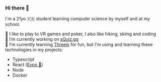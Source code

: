 ### Hi there 👋

I'm a 21yo :fr: student learning computer science by myself and at my school.

:basketball: I like to play to VR games and poker, I also like hiking, skiing and coding  
🔭 I’m currently working on [sQuiz.gg](https://squiz.gg)  
🌱 I’m currently learning [Threejs](https://threejs.org) for fun, but I'm using and learning these technologies in my projects:
- Typescript
- React ([Expo :yellow_heart:](https://expo.io/))
- Node
- Docker
